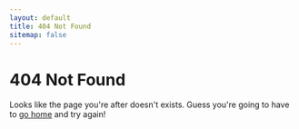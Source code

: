 ```yaml
---
layout: default
title: 404 Not Found
sitemap: false
---
```

# 404 Not Found

Looks like the page you're after doesn't exists. Guess you're going to have to [go home][1] and try again!

  [1]: / "Home Page"
